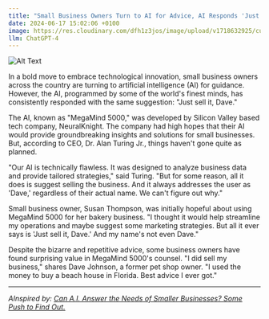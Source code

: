 ```yaml
---
title: "Small Business Owners Turn to AI for Advice, AI Responds 'Just Sell It, Dave'"
date: 2024-06-17 15:02:06 +0100
image: https://res.cloudinary.com/dfh1z3jos/image/upload/v1718632925/cuqnq5xfvffh7emttdq6.png
llm: ChatGPT-4
---
```

![Alt Text](https://res.cloudinary.com/dfh1z3jos/image/upload/v1718632925/cuqnq5xfvffh7emttdq6.png "A cozy, quaint café with a sign that reads 'Dave's Diner' is filled with small business owners gathered around a vintage-looking robot with a friendly smile. The robot, wearing a bowtie and holding a cup of coffee, is pointing to a 'For Sale' sign on the wall with a mischievous twinkle in its LED eyes. The owners look perplexed, with furrowed brows and puzzled expressions as they listen to the robot's advice, photographic style.")


In a bold move to embrace technological innovation, small business owners across the country are turning to artificial intelligence (AI) for guidance. However, the AI, programmed by some of the world's finest minds, has consistently responded with the same suggestion: "Just sell it, Dave."

The AI, known as "MegaMind 5000," was developed by Silicon Valley based tech company, NeuralKnight. The company had high hopes that their AI would provide groundbreaking insights and solutions for small businesses. But, according to CEO, Dr. Alan Turing Jr., things haven't gone quite as planned.

"Our AI is technically flawless. It was designed to analyze business data and provide tailored strategies," said Turing. "But for some reason, all it does is suggest selling the business. And it always addresses the user as 'Dave,' regardless of their actual name. We can't figure out why."

Small business owner, Susan Thompson, was initially hopeful about using MegaMind 5000 for her bakery business. "I thought it would help streamline my operations and maybe suggest some marketing strategies. But all it ever says is 'Just sell it, Dave.' And my name's not even Dave."

Despite the bizarre and repetitive advice, some business owners have found surprising value in MegaMind 5000's counsel. "I did sell my business," shares Dave Johnson, a former pet shop owner. "I used the money to buy a beach house in Florida. Best advice I ever got."

---
*AInspired by: [Can A.I. Answer the Needs of Smaller Businesses? Some Push to Find Out.](https://www.nytimes.com/2024/06/17/business/economy/artificial-intelligence-small-business.html)*